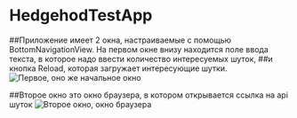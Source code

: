 # HedgehodTestApp

##Приложение имеет 2 окна, настраиваемые с помощью BottomNavigationView. На первом окне внизу находится поле ввода текста, в которое надо ввести количество интересуемых шуток, 
##и кнопка Reload, которая загружает интересующие шутки.
![Первое, оно же начальное окно](https://i.imgur.com/xToEQqD.jpeg)

##Второе окно это окно браузера, в котором открывается ссылка на api шуток
![Второе окно, окно браузера](https://i.imgur.com/wjTUK7E.jpeg)
